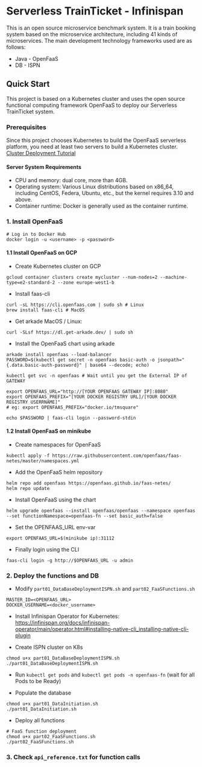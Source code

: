 # Serverless TrainTicket - Infinispan

This is an open source microservice benchmark system. It is a train booking system based on the microservice architecture, including 41 kinds of microservices. The main development technology frameworks used are as follows:
- Java - OpenFaaS
- DB - ISPN

## Quick Start

This project is based on a Kubernetes cluster and uses the open source functional computing framework OpenFaaS to deploy our Serverless TrainTicket system.
### Prerequisites

Since this project chooses Kubernetes to build the OpenFaaS serverless platform, you need at least two servers to build a Kubernetes cluster. [Cluster Deployment Tutorial](https://blog.csdn.net/lbw520/article/details/96446272)

#### Server System Requirements

- CPU and memory: dual core, more than 4GB.
- Operating system: Various Linux distributions based on x86_64, including CentOS, Federa, Ubuntu, etc., but the kernel requires 3.10 and above.
- Container runtime: Docker is generally used as the container runtime.


### 1. Install OpenFaaS

```shell
# Log in to Docker Hub
docker login -u <username> -p <password>
````
#### 1.1 Install OpenFaaS on GCP

- Create Kubernetes cluster on GCP
```shell
gcloud container clusters create mycluster --num-nodes=2 --machine-type=e2-standard-2 --zone europe-west1-b
````

- Install faas-cli
```shell
curl -sL https://cli.openfaas.com | sudo sh # Linux
brew install faas-cli # MacOS
````

- Get arkade MacOS / Linux:
```shell
curl -SLsf https://dl.get-arkade.dev/ | sudo sh
````

- Install the OpenFaaS chart using arkade
```shell 
arkade install openfaas --load-balancer
PASSWORD=$(kubectl get secret -n openfaas basic-auth -o jsonpath="{.data.basic-auth-password}" | base64 --decode; echo)

kubectl get svc -n openfaas # Wait until you get the External IP of  GATEWAY

export OPENFAAS_URL="http://[YOUR OPENFAAS GATEWAY IP]:8080"
export OPENFAAS_PREFIX="[YOUR DOCKER REGISTRY URL]/[YOUR DOCKER REGISTRY USERRNAME]"
# eg: export OPENFAAS_PREFIX="docker.io/tmsquare"

echo $PASSWORD | faas-cli login --password-stdin
```
#### 1.2 Install OpenFaaS on minikube

- Create namespaces for OpenFaaS
```shell
kubectl apply -f https://raw.githubusercontent.com/openfaas/faas-netes/master/namespaces.yml
````

- Add the OpenFaaS helm repository
```shell
helm repo add openfaas https://openfaas.github.io/faas-netes/
helm repo update
````

- Install OpenFaaS using the chart
```shell
helm upgrade openfaas --install openfaas/openfaas --namespace openfaas --set functionNamespace=openfaas-fn --set basic_auth=false
````

- Set the OPENFAAS_URL env-var
```shell
export OPENFAAS_URL=$(minikube ip):31112
````

- Finally login using the CLI
```shell
faas-cli login -g http://$OPENFAAS_URL -u admin
````


### 2. Deploy the functions and DB

- Modify `part01_DataBaseDeploymentISPN.sh` and `part02_FaaSFunctions.sh`

```shell
MASTER_ID=<OPENFAAS_URL>
DOCKER_USERNAME=<docker_username>
````

- Install Infinispan Operator for Kubernetes: https://infinispan.org/docs/infinispan-operator/main/operator.html#installing-native-cli_installing-native-cli-plugin

- Create ISPN cluster on K8s
```shell
chmod u+x part01_DataBaseDeploymentISPN.sh
./part01_DataBaseDeploymentISPN.sh
````

- Run `kubectl get pods` and `kubectl get pods -n openfaas-fn` (wait for all Pods to be Ready)

- Populate the database
```shell
chmod u+x part01_DataInitiation.sh
./part01_DataInitiation.sh
````

- Deploy all functions

```shell
# FaaS function deployment
chmod u+x part02_FaaSFunctions.sh
./part02_FaaSFunctions.sh
````

### 3. Check `api_reference.txt` for function calls